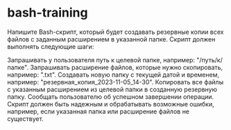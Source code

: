 # bash-training
Напишите Bash-скрипт, который будет создавать резервные копии всех файлов с заданным расширением в указанной папке. Скрипт должен выполнять следующие шаги:

Запрашивать у пользователя путь к целевой папке, например: "/путь/к/папке".
Запрашивать расширение файлов, которые нужно скопировать, например: ".txt".
Создавать новую папку с текущей датой и временем, например: "резервная_копия_2023-11-05_14-30".
Копировать все файлы с указанным расширением из целевой папки в созданную резервную папку.
Сообщать пользователю об успешном завершении операции.
Скрипт должен быть надежным и обрабатывать возможные ошибки, например, если указанная папка или расширение файлов не существует.
